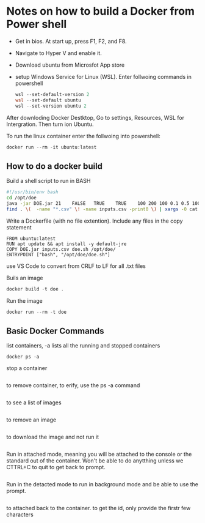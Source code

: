 # Notes on how to build a Docker from Power shell

- Get in bios. At start up, press F1, F2, and F8.  
- Navigate to Hyper V and enable it.  
- Download ubuntu from Microsfot App store
- setup Windows Service for Linux (WSL). Enter follwoing commands in powershell
  
  ```powershell
  wsl --set-default-version 2
  wsl --set-default ubuntu
  wsl --set-version ubuntu 2
  ```  

After downloding Docker Destktop, Go to settings, Resources, WSL for Intergration. Then turn ion Ubuntu.  

To run the linux container enter the follwoing into powershell:  
```powershell
docker run --rm -it ubuntu:latest
```
## How to do a docker build

Build a shell script to run in BASH

```bash
#!/usr/bin/env bash
cd /opt/doe
java -jar DOE.jar 21	FALSE	TRUE	TRUE	100	200	100	0.1	0.5	100	3	0.2	100	20	0.2	3	3	0.05
find . \(  -name "*.csv" \! -name inputs.csv -print0 \) | xargs -0 cat
```

Write a Dockerfile (with no file extention). 
Include any files in the copy statement

```
FROM ubuntu:latest
RUN apt update && apt install -y default-jre
COPY DOE.jar inputs.csv doe.sh /opt/doe/
ENTRYPOINT ["bash", "/opt/doe/doe.sh"]
```
use VS Code to convert from CRLF to LF for all .txt files  


Buils an image  

```powershell
docker build -t doe .
```

Run the image 

```powershell
docker run --rm -t doe
```
## Basic Docker Commands

list containers, -a lists all the running and stopped containers 
```docker ps
docker ps -a
```
stop a container
```docker stop contianer_name
```
to remove container, to erify, use the ps -a command
```docker rm container_name
```
to see a list of images
``` docker images
```
to remove an image
``` docker rmi image_name
```
to download the image and not run it
```docker run image_name
```
Run in attached mode, meaning you will be attached to the console or the standard out of the container. Won't be able to do anytthing unless we CTTRL+C to quit to get back to prompt.  
``` docker run container_name
```
Run in the detacted mode to run in background mode and be able to use the prompt.  
``` docker run =d container_name
```
to attached back to the container. to get the id, only provide the firstr few characters  
``` docker attach container_id
```








